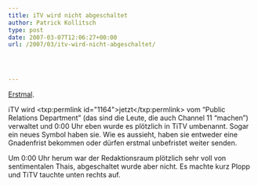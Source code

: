 ```yaml
---
title: iTV wird nicht abgeschaltet
author: Patrick Kollitsch
type: post
date: 2007-03-07T12:06:27+00:00
url: /2007/03/itv-wird-nicht-abgeschaltet/




---
```

[Erstmal][1].

iTV wird <txp:permlink id="1164">jetzt</txp:permlink> vom &#8220;Public Relations Department&#8221; (das sind die Leute, die auch Channel 11 &#8220;machen&#8221;) verwaltet und 0:00 Uhr eben wurde es plötzlich in TiTV umbenannt. Sogar ein neues Symbol haben sie. Wie es aussieht, haben sie entweder eine Gnadenfrist bekommen oder dürfen erstmal unbefristet weiter senden.

Um 0:00 Uhr herum war der Redaktionsraum plötzlich sehr voll von sentimentalen Thais, abgeschaltet wurde aber nicht. Es machte kurz Plopp und TiTV tauchte unten rechts auf.

 [1]: http://www.nationmultimedia.com/2007/03/08/headlines/headlines_30028790.php